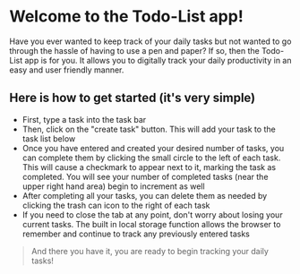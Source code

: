 # Welcome to the Todo-List app!

Have you ever wanted to keep track of your daily tasks but not wanted to go through the hassle of having to use a pen and paper? If so, then the Todo-List app is for you. It allows you to digitally track your daily productivity in an easy and user friendly manner.

## Here is how to get started (it's very simple)
- First, type a task into the task bar
- Then, click on the "create task" button. This will add your task to the task list below
- Once you have entered and created your desired number of tasks, you can complete them by clicking the small circle to the left of each task. This will cause a checkmark to appear next to it, marking the task as completed. You will see your number of completed tasks (near the upper right hand area) begin to increment as well
- After completing all your tasks, you can delete them as needed by clicking the trash can icon to the right of each task
- If you need to close the tab at any point, don't worry about losing your current tasks. The built in local storage function allows the browser to remember and continue to track any previously entered tasks

> And there you have it, you are ready to begin tracking your daily tasks!